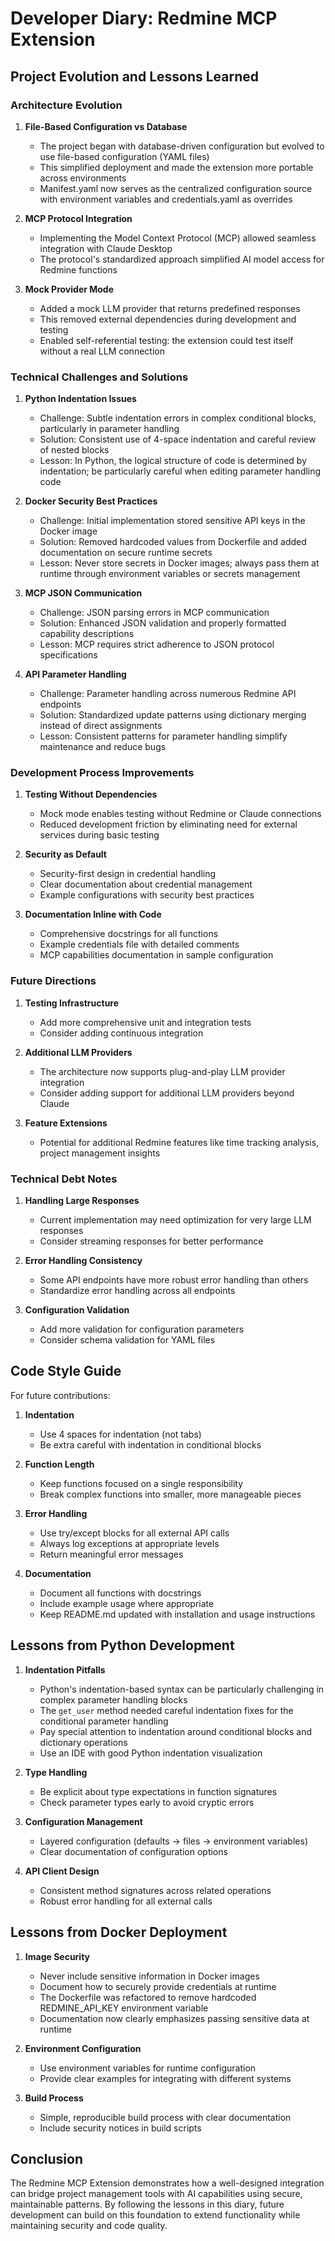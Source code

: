 # Developer Diary: Redmine MCP Extension

## Project Evolution and Lessons Learned

### Architecture Evolution

1. **File-Based Configuration vs Database**
   - The project began with database-driven configuration but evolved to use file-based configuration (YAML files)
   - This simplified deployment and made the extension more portable across environments
   - Manifest.yaml now serves as the centralized configuration source with environment variables and credentials.yaml as overrides

2. **MCP Protocol Integration**
   - Implementing the Model Context Protocol (MCP) allowed seamless integration with Claude Desktop
   - The protocol's standardized approach simplified AI model access for Redmine functions

3. **Mock Provider Mode**
   - Added a mock LLM provider that returns predefined responses
   - This removed external dependencies during development and testing
   - Enabled self-referential testing: the extension could test itself without a real LLM connection

### Technical Challenges and Solutions

1. **Python Indentation Issues**
   - Challenge: Subtle indentation errors in complex conditional blocks, particularly in parameter handling
   - Solution: Consistent use of 4-space indentation and careful review of nested blocks
   - Lesson: In Python, the logical structure of code is determined by indentation; be particularly careful when editing parameter handling code

2. **Docker Security Best Practices**
   - Challenge: Initial implementation stored sensitive API keys in the Docker image
   - Solution: Removed hardcoded values from Dockerfile and added documentation on secure runtime secrets
   - Lesson: Never store secrets in Docker images; always pass them at runtime through environment variables or secrets management

3. **MCP JSON Communication**
   - Challenge: JSON parsing errors in MCP communication
   - Solution: Enhanced JSON validation and properly formatted capability descriptions
   - Lesson: MCP requires strict adherence to JSON protocol specifications

4. **API Parameter Handling**
   - Challenge: Parameter handling across numerous Redmine API endpoints
   - Solution: Standardized update patterns using dictionary merging instead of direct assignments
   - Lesson: Consistent patterns for parameter handling simplify maintenance and reduce bugs

### Development Process Improvements

1. **Testing Without Dependencies**
   - Mock mode enables testing without Redmine or Claude connections
   - Reduced development friction by eliminating need for external services during basic testing

2. **Security as Default**
   - Security-first design in credential handling
   - Clear documentation about credential management
   - Example configurations with security best practices

3. **Documentation Inline with Code**
   - Comprehensive docstrings for all functions
   - Example credentials file with detailed comments
   - MCP capabilities documentation in sample configuration

### Future Directions

1. **Testing Infrastructure**
   - Add more comprehensive unit and integration tests
   - Consider adding continuous integration

2. **Additional LLM Providers**
   - The architecture now supports plug-and-play LLM provider integration
   - Consider adding support for additional LLM providers beyond Claude

3. **Feature Extensions**
   - Potential for additional Redmine features like time tracking analysis, project management insights

### Technical Debt Notes

1. **Handling Large Responses**
   - Current implementation may need optimization for very large LLM responses
   - Consider streaming responses for better performance

2. **Error Handling Consistency**
   - Some API endpoints have more robust error handling than others
   - Standardize error handling across all endpoints

3. **Configuration Validation**
   - Add more validation for configuration parameters
   - Consider schema validation for YAML files

## Code Style Guide

For future contributions:

1. **Indentation**
   - Use 4 spaces for indentation (not tabs)
   - Be extra careful with indentation in conditional blocks

2. **Function Length**
   - Keep functions focused on a single responsibility
   - Break complex functions into smaller, more manageable pieces

3. **Error Handling**
   - Use try/except blocks for all external API calls
   - Always log exceptions at appropriate levels
   - Return meaningful error messages

4. **Documentation**
   - Document all functions with docstrings
   - Include example usage where appropriate
   - Keep README.md updated with installation and usage instructions

## Lessons from Python Development

1. **Indentation Pitfalls**
   - Python's indentation-based syntax can be particularly challenging in complex parameter handling blocks
   - The `get_user` method needed careful indentation fixes for the conditional parameter handling
   - Pay special attention to indentation around conditional blocks and dictionary operations
   - Use an IDE with good Python indentation visualization

2. **Type Handling**
   - Be explicit about type expectations in function signatures
   - Check parameter types early to avoid cryptic errors

3. **Configuration Management**
   - Layered configuration (defaults → files → environment variables)
   - Clear documentation of configuration options

4. **API Client Design**
   - Consistent method signatures across related operations
   - Robust error handling for all external calls

## Lessons from Docker Deployment

1. **Image Security**
   - Never include sensitive information in Docker images
   - Document how to securely provide credentials at runtime
   - The Dockerfile was refactored to remove hardcoded REDMINE_API_KEY environment variable
   - Documentation now clearly emphasizes passing sensitive data at runtime

2. **Environment Configuration**
   - Use environment variables for runtime configuration
   - Provide clear examples for integrating with different systems

3. **Build Process**
   - Simple, reproducible build process with clear documentation
   - Include security notices in build scripts

## Conclusion

The Redmine MCP Extension demonstrates how a well-designed integration can bridge project management tools with AI capabilities using secure, maintainable patterns. By following the lessons in this diary, future development can build on this foundation to extend functionality while maintaining security and code quality.